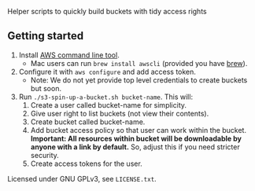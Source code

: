 Helper scripts to quickly build buckets with tidy access rights

## Getting started

1. Install [AWS command line tool](https://aws.amazon.com/cli).
    - Mac users can run `brew install awscli` (provided you have [brew](https://brew.sh/)).
1. Configure it with `aws configure` and add access token.
    - Note: We do not yet provide top level credentials to create buckets but soon.
1. Run `./s3-spin-up-a-bucket.sh bucket-name`. This will:
    1. Create a user called bucket-name for simplicity.
    1. Give user right to list buckets (not view their contents).
    1. Create bucket called bucket-name.
    1. Add bucket access policy so that user can work within the bucket. **Important: All resources within bucket will be downloadable by anyone with a link by default.** So, adjust this if you need stricter security.
    1. Create access tokens for the user.

Licensed under GNU GPLv3, see `LICENSE.txt`.
